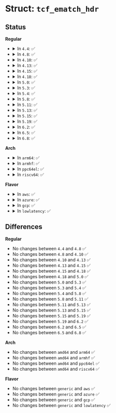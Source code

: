 # Struct: <code>tcf_ematch_hdr</code>

## Status
<b>Regular</b>
<ul>
<li>
<details>
<summary>In <code>4.4</code>: ✅</summary>

```c
struct tcf_ematch_hdr {
    __u16 matchid;
    __u16 kind;
    __u16 flags;
    __u16 pad;
};
```
</details>
</li>
<li>
<details>
<summary>In <code>4.8</code>: ✅</summary>

```c
struct tcf_ematch_hdr {
    __u16 matchid;
    __u16 kind;
    __u16 flags;
    __u16 pad;
};
```
</details>
</li>
<li>
<details>
<summary>In <code>4.10</code>: ✅</summary>

```c
struct tcf_ematch_hdr {
    __u16 matchid;
    __u16 kind;
    __u16 flags;
    __u16 pad;
};
```
</details>
</li>
<li>
<details>
<summary>In <code>4.13</code>: ✅</summary>

```c
struct tcf_ematch_hdr {
    __u16 matchid;
    __u16 kind;
    __u16 flags;
    __u16 pad;
};
```
</details>
</li>
<li>
<details>
<summary>In <code>4.15</code>: ✅</summary>

```c
struct tcf_ematch_hdr {
    __u16 matchid;
    __u16 kind;
    __u16 flags;
    __u16 pad;
};
```
</details>
</li>
<li>
<details>
<summary>In <code>4.18</code>: ✅</summary>

```c
struct tcf_ematch_hdr {
    __u16 matchid;
    __u16 kind;
    __u16 flags;
    __u16 pad;
};
```
</details>
</li>
<li>
<details>
<summary>In <code>5.0</code>: ✅</summary>

```c
struct tcf_ematch_hdr {
    __u16 matchid;
    __u16 kind;
    __u16 flags;
    __u16 pad;
};
```
</details>
</li>
<li>
<details>
<summary>In <code>5.3</code>: ✅</summary>

```c
struct tcf_ematch_hdr {
    __u16 matchid;
    __u16 kind;
    __u16 flags;
    __u16 pad;
};
```
</details>
</li>
<li>
<details>
<summary>In <code>5.4</code>: ✅</summary>

```c
struct tcf_ematch_hdr {
    __u16 matchid;
    __u16 kind;
    __u16 flags;
    __u16 pad;
};
```
</details>
</li>
<li>
<details>
<summary>In <code>5.8</code>: ✅</summary>

```c
struct tcf_ematch_hdr {
    __u16 matchid;
    __u16 kind;
    __u16 flags;
    __u16 pad;
};
```
</details>
</li>
<li>
<details>
<summary>In <code>5.11</code>: ✅</summary>

```c
struct tcf_ematch_hdr {
    __u16 matchid;
    __u16 kind;
    __u16 flags;
    __u16 pad;
};
```
</details>
</li>
<li>
<details>
<summary>In <code>5.13</code>: ✅</summary>

```c
struct tcf_ematch_hdr {
    __u16 matchid;
    __u16 kind;
    __u16 flags;
    __u16 pad;
};
```
</details>
</li>
<li>
<details>
<summary>In <code>5.15</code>: ✅</summary>

```c
struct tcf_ematch_hdr {
    __u16 matchid;
    __u16 kind;
    __u16 flags;
    __u16 pad;
};
```
</details>
</li>
<li>
<details>
<summary>In <code>5.19</code>: ✅</summary>

```c
struct tcf_ematch_hdr {
    __u16 matchid;
    __u16 kind;
    __u16 flags;
    __u16 pad;
};
```
</details>
</li>
<li>
<details>
<summary>In <code>6.2</code>: ✅</summary>

```c
struct tcf_ematch_hdr {
    __u16 matchid;
    __u16 kind;
    __u16 flags;
    __u16 pad;
};
```
</details>
</li>
<li>
<details>
<summary>In <code>6.5</code>: ✅</summary>

```c
struct tcf_ematch_hdr {
    __u16 matchid;
    __u16 kind;
    __u16 flags;
    __u16 pad;
};
```
</details>
</li>
<li>
<details>
<summary>In <code>6.8</code>: ✅</summary>

```c
struct tcf_ematch_hdr {
    __u16 matchid;
    __u16 kind;
    __u16 flags;
    __u16 pad;
};
```
</details>
</li>
</ul>
<b>Arch</b>
<ul>
<li>
<details>
<summary>In <code>arm64</code>: ✅</summary>

```c
struct tcf_ematch_hdr {
    __u16 matchid;
    __u16 kind;
    __u16 flags;
    __u16 pad;
};
```
</details>
</li>
<li>
<details>
<summary>In <code>armhf</code>: ✅</summary>

```c
struct tcf_ematch_hdr {
    __u16 matchid;
    __u16 kind;
    __u16 flags;
    __u16 pad;
};
```
</details>
</li>
<li>
<details>
<summary>In <code>ppc64el</code>: ✅</summary>

```c
struct tcf_ematch_hdr {
    __u16 matchid;
    __u16 kind;
    __u16 flags;
    __u16 pad;
};
```
</details>
</li>
<li>
<details>
<summary>In <code>riscv64</code>: ✅</summary>

```c
struct tcf_ematch_hdr {
    __u16 matchid;
    __u16 kind;
    __u16 flags;
    __u16 pad;
};
```
</details>
</li>
</ul>
<b>Flavor</b>
<ul>
<li>
<details>
<summary>In <code>aws</code>: ✅</summary>

```c
struct tcf_ematch_hdr {
    __u16 matchid;
    __u16 kind;
    __u16 flags;
    __u16 pad;
};
```
</details>
</li>
<li>
<details>
<summary>In <code>azure</code>: ✅</summary>

```c
struct tcf_ematch_hdr {
    __u16 matchid;
    __u16 kind;
    __u16 flags;
    __u16 pad;
};
```
</details>
</li>
<li>
<details>
<summary>In <code>gcp</code>: ✅</summary>

```c
struct tcf_ematch_hdr {
    __u16 matchid;
    __u16 kind;
    __u16 flags;
    __u16 pad;
};
```
</details>
</li>
<li>
<details>
<summary>In <code>lowlatency</code>: ✅</summary>

```c
struct tcf_ematch_hdr {
    __u16 matchid;
    __u16 kind;
    __u16 flags;
    __u16 pad;
};
```
</details>
</li>
</ul>

## Differences
<b>Regular</b>
<ul>
<li>
No changes between <code>4.4</code> and <code>4.8</code> ✅
</li>
<li>
No changes between <code>4.8</code> and <code>4.10</code> ✅
</li>
<li>
No changes between <code>4.10</code> and <code>4.13</code> ✅
</li>
<li>
No changes between <code>4.13</code> and <code>4.15</code> ✅
</li>
<li>
No changes between <code>4.15</code> and <code>4.18</code> ✅
</li>
<li>
No changes between <code>4.18</code> and <code>5.0</code> ✅
</li>
<li>
No changes between <code>5.0</code> and <code>5.3</code> ✅
</li>
<li>
No changes between <code>5.3</code> and <code>5.4</code> ✅
</li>
<li>
No changes between <code>5.4</code> and <code>5.8</code> ✅
</li>
<li>
No changes between <code>5.8</code> and <code>5.11</code> ✅
</li>
<li>
No changes between <code>5.11</code> and <code>5.13</code> ✅
</li>
<li>
No changes between <code>5.13</code> and <code>5.15</code> ✅
</li>
<li>
No changes between <code>5.15</code> and <code>5.19</code> ✅
</li>
<li>
No changes between <code>5.19</code> and <code>6.2</code> ✅
</li>
<li>
No changes between <code>6.2</code> and <code>6.5</code> ✅
</li>
<li>
No changes between <code>6.5</code> and <code>6.8</code> ✅
</li>
</ul>
<b>Arch</b>
<ul>
<li>
No changes between <code>amd64</code> and <code>arm64</code> ✅
</li>
<li>
No changes between <code>amd64</code> and <code>armhf</code> ✅
</li>
<li>
No changes between <code>amd64</code> and <code>ppc64el</code> ✅
</li>
<li>
No changes between <code>amd64</code> and <code>riscv64</code> ✅
</li>
</ul>
<b>Flavor</b>
<ul>
<li>
No changes between <code>generic</code> and <code>aws</code> ✅
</li>
<li>
No changes between <code>generic</code> and <code>azure</code> ✅
</li>
<li>
No changes between <code>generic</code> and <code>gcp</code> ✅
</li>
<li>
No changes between <code>generic</code> and <code>lowlatency</code> ✅
</li>
</ul>
